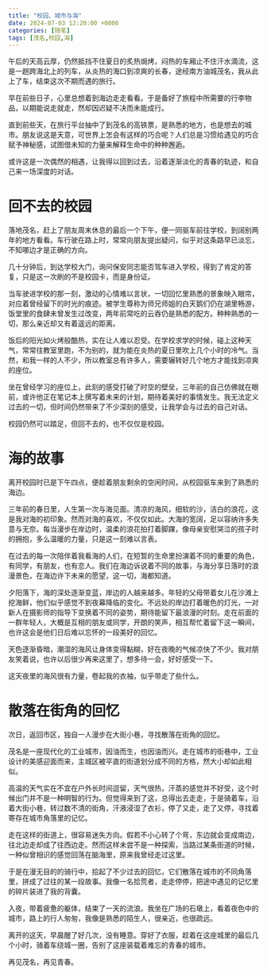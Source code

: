 ```yaml
---
title: "校园、城市与海"
date: 2024-07-03 12:20:00 +0800
categories: [随笔]
tags: [茂名,校园,海]
---
```


午后的天高云厚，仍然抵挡不住夏日的炙热焗烤，闷热的车厢止不住汗水滴流，这是一趟跨海北上的列车，从炎热的海口到凉爽的长春，途经南方油城茂名，我从此上了车，结束这次不期而遇的旅行。 
 
早在前些日子，心里总想着到海边走走看看。于是备好了旅程中所需要的行李物品，以期能说走就走，然却因迟疑不决而未能成行。  

直到前些天，在旅行平台抽中了到茂名的高铁票，是熟悉的地方，也是想去的城市。朋友说这是天意，可世界上怎会有这样的巧合呢？人们总是习惯给遇见的巧合赋予神秘感，试图借未知的力量来解释生命中的种种邂逅。    

或许这是一次偶然的相遇，让我得以回到过去，沿着逐渐淡化的青春的轨迹，和自己来一场深度的对话。  

# 回不去的校园  

落地茂名，赶上了朋友周末休息的最后一个下午，便一同驱车前往学校，到阔别两年的地方看看。车行驶在路上时，常常向朋友提出疑问，似乎对这条路早已淡忘，不知哪边才是正确的方向。  

几十分钟后，到达学校大门，询问保安同志能否驾车进入学校，得到了肯定的答复，只是这一次刷的不是校园卡，而是身份证。  

当车驶进学校的那一刻，激动的心情难以言状，一切回忆里熟悉的景象映入眼帘，对应着曾经留下的时光的痕迹。被学生尊称为师兄师姐的白天鹅们仍在湖里畅游，饭堂里的食肆未曾发生过改变，两年前常吃的云吞仍是熟悉的配方。种种熟悉的一切，那么亲近却又有着遥远的距离。
  
饭后的阳光如火烤般酷热，实在让人难以忍受。在学校求学的时候，碰上这种天气，常常往教室里跑，不为别的，就为能在炎热的夏日里吹上几个小时的冷气。当然，和我一样的人不少，所以教室总有许多人，需要辗转好几个地方才能找到凉爽的座位。  

坐在曾经学习的座位上，此刻的感受打破了时空的壁垒，三年前的自己仿佛就在眼前，或许他正在笔记本上撰写着未来的计划，期待着美好的事情发生。我无法定义过去的一切，但时间仍然带来了不少深刻的感受，让我学会与过去的自己对话。  

校园仍然可以踏足，但回不去的，也不仅仅是校园。  

# 海的故事  

离开校园时已是下午四点，便趁着朋友剩余的空闲时间，从校园驱车来到了熟悉的海边。 
 
三年前的春日里，人生第一次与海见面。清凉的海风，细软的沙，洁白的浪花，这是我对海的初印象。然而对海的喜欢，不仅仅如此。大海的宽阔，足以容纳许多失意与无奈。每当漫步在岸边时，温柔的浪花拍打着脚踝，像母亲安慰哭泣的孩子时的拥抱，多么温暖的力量，只是这一刻难以言表。  

在过去的每一次陪伴着我看海的人们，在短暂的生命里扮演着不同的重要的角色，有同学，有朋友，也有恋人。我们在海边诉说着不同的故事，与海分享日落时的浪漫景色，在海边许下未来的愿望，这一切，海都知道。  

夕阳落下，海的深处逐渐变蓝，岸边的人越来越多。年轻的父母带着女儿在沙滩上挖海鲜，他们似乎感觉不到夜幕降临的变化。不远处的岸边打着暖色的灯光，一对新人在摄影师的指导下变换着不同的姿势，期待能留下最浪漫的时刻。走在前面的一群年轻人，大概是互相的朋友或同学，开朗的笑声，相互帮忙着留下这一瞬间，也许这会是他们日后难以忘怀的一段美好的回忆。  

天色逐渐昏暗，潮湿的海风让身体变得黏糊，好在夜晚的气候凉快了不少。我对朋友笑着说，也许以后很少再来这里了，想多待一会，好好感受一下。  

这天夜里的海风很有力量，卷起我的衣袖，似乎带走了些什么。  

# 散落在街角的回忆  

次日，返回市区，独自一人漫步在大街小巷，寻找散落在街角的回忆。  
    
茂名是一座现代化的工业城市，因油而生，也因油而兴。走在城市的街巷中，工业设计的美感迎面而来，主城区被平直的街道划分成不同的方格，然大小却如此相似。   

高温的天气实在不宜在户外长时间逗留，天气很热，汗蒸的感觉并不好受，这个时候出门并不是一种明智的行为。但觉得来到了这，总得出去走走，于是骑着车，沿着大街小巷，转过数不清的街角，汗液浸湿了衣衫，停了又走，走了又停，寻找着寄存在城市角落里的记忆。  

走在这样的街道上，很容易迷失方向。假若不小心转了个弯，东边就会变成南边，往北边走却成了往西边走。然而这样未尝不是一种探索，当路过某条街道的时候，一种似曾相识的感觉回荡在脑海里，原来我曾经走过这里。  

于是在漫无目的的骑行中，拾起了不少过去的回忆，它们散落在城市的不同角落里，拼成了过往的某一段故事。我像一名拾荒者，走走停停，把途中遇见的记忆里的碎片装进了我的背囊。  
  
入夜，带着疲惫的躯体，结束了一天的流浪。我坐在广场的石墩上，看着夜色中的城市，路上的行人匆匆，我像是熟悉的陌生人，很亲近，也很疏远。  

离开的这天，早晨醒了好几次，没有睡意。穿好了衣服，趁着在这座城里的最后几个小时，骑着车绕城一圈，告别了这座装载着难忘的青春的城市。  

再见茂名，再见青春。
